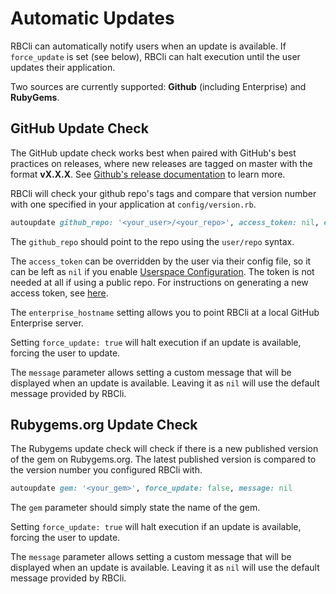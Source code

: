# Automatic Updates

RBCli can automatically notify users when an update is available. If `force_update` is set (see below), RBCli can halt execution until the user updates their application.

Two sources are currently supported: __Github__ (including Enterprise) and __RubyGems__.

## GitHub Update Check

The GitHub update check works best when paired with GitHub's best practices on releases, where new releases are tagged on master with the format __vX.X.X__. See [Github's release documentation][github_release_documentation] to learn more.

RBCli will check your github repo's tags and compare that version number with one specified in your application at `config/version.rb`.

```ruby
autoupdate github_repo: '<your_user>/<your_repo>', access_token: nil, enterprise_hostname: nil, force_update: false, message: nil
``` 
The `github_repo` should point to the repo using the `user/repo` syntax. 

The `access_token` can be overridden by the user via their config file, so it can be left as `nil` if you enable [Userspace Configuration][userspace_configuration]. The token is not needed at all if using a public repo. For instructions on generating a new access token, see [here][github_generate_token]. 

The `enterprise_hostname` setting allows you to point RBCli at a local GitHub Enterprise server.

Setting `force_update: true` will halt execution if an update is available, forcing the user to update.

The `message` parameter allows setting a custom message that will be displayed when an update is available. Leaving it as `nil` will use the default message provided by RBCli.

## Rubygems.org Update Check

The Rubygems update check will check if there is a new published version of the gem on Rubygems.org. The latest published version is compared to the version number you configured RBCli with.

```ruby
autoupdate gem: '<your_gem>', force_update: false, message: nil
```

The `gem` parameter should simply state the name of the gem.
 
Setting `force_update: true` will halt execution if an update is available, forcing the user to update.

The `message` parameter allows setting a custom message that will be displayed when an update is available. Leaving it as `nil` will use the default message provided by RBCli.

[github_release_documentation]: https://help.github.com/articles/creating-releases/
[userspace_configuration]: user_config_files.md
[github_generate_token]: https://help.github.com/articles/creating-a-personal-access-token-for-the-command-line/
